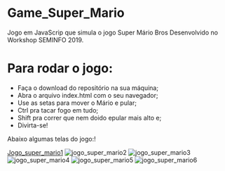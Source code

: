 # Game_Super_Mario
Jogo em JavaScrip que simula o jogo Super Mário Bros Desenvolvido no Workshop SEMINFO 2019.

# Para rodar o jogo:
  - Faça o download do repositório na sua máquina;
  - Abra o arquivo index.html com o seu navegador;
  - Use as setas para mover o Mário e pular;
  - Ctrl pra tacar fogo em tudo;
  - Shift pra correr que nem doido epular mais alto e;
  - Divirta-se!

Abaixo algumas telas do jogo:!

[Jogo_super_mario1](https://user-images.githubusercontent.com/17989591/141139725-a8176598-ded5-450a-bcfa-a5869674464e.png)
![jogo_super_mario2](https://user-images.githubusercontent.com/17989591/141139836-a79bc465-4538-420d-98d4-7b030a835492.png)
![jogo_super_mario3](https://user-images.githubusercontent.com/17989591/141139842-db4a340f-f089-42e8-8a97-e0735235dd95.png)
![jogo_super_mario4](https://user-images.githubusercontent.com/17989591/141139844-cb0fa8fd-9a01-4379-9fbc-48caebc49493.png)
![jogo_super_mario5](https://user-images.githubusercontent.com/17989591/141139848-4c35a8df-737c-4e5e-b606-1352aa8960b7.png)
![jogo_super_mario6](https://user-images.githubusercontent.com/17989591/141139850-65ad76b8-3abd-4ecf-8297-a8b8cca4a307.png)
